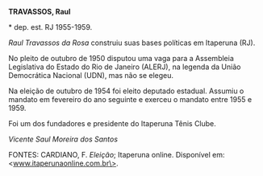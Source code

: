 **TRAVASSOS, Raul**

\* dep. est. RJ 1955-1959.

*Raul Travassos da Rosa* construiu suas bases políticas em Itaperuna
(RJ).

No pleito de outubro de 1950 disputou uma vaga para a Assembleia
Legislativa do Estado do Rio de Janeiro (ALERJ), na legenda da União
Democrática Nacional (UDN), mas não se elegeu.

Na eleição de outubro de 1954 foi eleito deputado estadual. Assumiu o
mandato em fevereiro do ano seguinte e exerceu o mandato entre 1955 e
1959.

Foi um dos fundadores e presidente do Itaperuna Tênis Clube.

*Vicente Saul Moreira dos Santos*

FONTES: CARDIANO, F. *Eleição*; Itaperuna online. Disponível em:
\<www.itaperunaonline.com.br\>.
